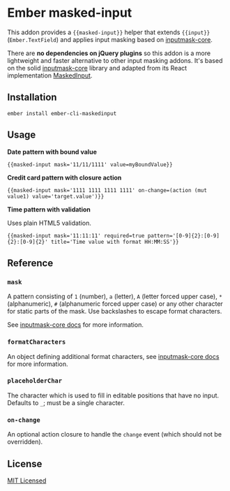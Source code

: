 # Ember masked-input

This addon provides a `{{masked-input}}` helper that extends `{{input}}` (`Ember.TextField`) and applies input masking based on [inputmask-core](https://github.com/insin/inputmask-core).

There are **no dependencies on jQuery plugins** so this addon is a more lightweight and faster alternative to other input masking addons. It's based on the solid [inputmask-core](https://github.com/insin/inputmask-core) library and adapted from its React implementation [MaskedInput](https://github.com/insin/react-maskedinput).

## Installation

```
ember install ember-cli-maskedinput
```

## Usage

**Date pattern with bound value**

```
{{masked-input mask='11/11/1111' value=myBoundValue}}
```

**Credit card pattern with closure action**

```
{{masked-input mask='1111 1111 1111 1111' on-change=(action (mut value1) value='target.value')}}
```

**Time pattern with validation**

Uses plain HTML5 validation.

```
{{masked-input mask='11:11:11' required=true pattern='[0-9]{2}:[0-9]{2}:[0-9]{2}' title='Time value with format HH:MM:SS'}}
```

## Reference

### `mask`

A pattern consisting of `1` (number), `a` (letter), `A` (letter forced upper case), `*` (alphanumeric), `#` (alphanumeric forced upper case) or any other character for static parts of the mask. Use backslashes to escape format characters.

See [inputmask-core docs](https://github.com/insin/inputmask-core#pattern) for more information.

### `formatCharacters`

An object defining additional format characters, see [inputmask-core docs](https://github.com/insin/inputmask-core#formatcharacters) for more information.

### `placeholderChar`

The character which is used to fill in editable positions that have no input. Defaults to `_`; must be a single character.

### `on-change`

An optional action closure to handle the `change` event (which should not be overridden).


## License

[MIT Licensed](LICENSE.md)

